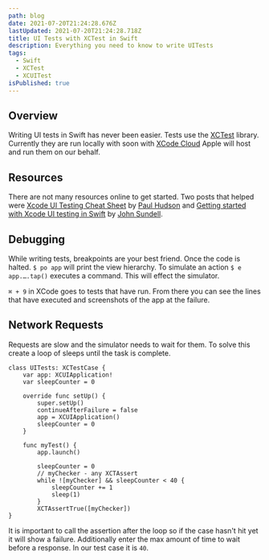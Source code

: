```yaml
---
path: blog
date: 2021-07-20T21:24:28.676Z
lastUpdated: 2021-07-20T21:24:28.718Z
title: UI Tests with XCTest in Swift
description: Everything you need to know to write UITests
tags:
  - Swift
  - XCTest
  - XCUITest
isPublished: true
---
```

## Overview
Writing UI tests in Swift has never been easier. Tests use the [XCTest](https://developer.apple.com/documentation/xctest) library. Currently they are run locally with soon with [XCode Cloud](https://developer.apple.com/xcode-cloud/) Apple will host and run them on our behalf.

## Resources
There are not many resources online to get started. Two posts that helped were [Xcode UI Testing Cheat Sheet](https://www.hackingwithswift.com/articles/148/xcode-ui-testing-cheat-sheet) by [Paul Hudson](https://twitter.com/twostraws?s=20) and [Getting started with Xcode UI testing in Swift](https://www.swiftbysundell.com/articles/getting-started-with-xcode-ui-testing-in-swift/) by [John Sundell](https://twitter.com/swiftbysundell?s=20).

## Debugging
While writing tests, breakpoints are your best friend. Once the code is halted. `$ po app` will print the view hierarchy. To simulate an action `$ e app.….tap()` executes a command. This will effect the simulator.

`⌘ + 9` in XCode goes to tests that have run. From there you can see the lines that have executed and screenshots of the app at the failure.

## Network Requests
Requests are slow and the simulator needs to wait for them. To solve this create a loop of sleeps until the task is complete.

```
class UITests: XCTestCase {
    var app: XCUIApplication!
    var sleepCounter = 0

    override func setUp() {
        super.setUp()
        continueAfterFailure = false
        app = XCUIApplication()
        sleepCounter = 0
    }

    func myTest() {
        app.launch()

        sleepCounter = 0
        // myChecker - any XCTAssert
        while ![myChecker] && sleepCounter < 40 {
            sleepCounter += 1
            sleep(1)
        }
        XCTAssertTrue([myChecker])
}

```
It is important to call the assertion after the loop so if the case hasn't hit yet it will show a failure. Additionally enter the max amount of time to wait before a response. In our test case it is `40`.